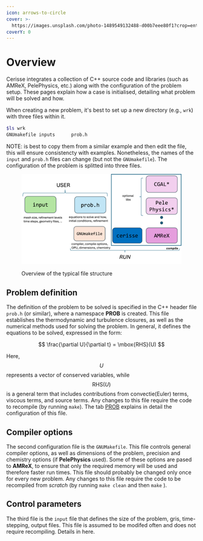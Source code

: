 ```yaml
---
icon: arrows-to-circle
cover: >-
  https://images.unsplash.com/photo-1489549132488-d00b7eee80f1?crop=entropy&cs=srgb&fm=jpg&ixid=M3wxOTcwMjR8MHwxfHNlYXJjaHw5fHxzcGFjZXxlbnwwfHx8fDE3MzA5NzY0OTd8MA&ixlib=rb-4.0.3&q=85
coverY: 0
---
```


# Overview

Cerisse integrates a collection of C++ source code and libraries (such as AMReX, PelePhysics, etc.) along with the configuration of the problem setup. These pages explain how a case is initialised, detailing what problem will be solved and how.

When creating a new problem, it's best to set up a new directory (e.g., `wrk`) with three files within it.

```bash
$ls wrk
GNUmakefile	inputs		prob.h
```

NOTE: is best to copy them from a similar example and then edit the file, this will ensure consistencty with examples. Nonetheless, the names of the `input` and `prob.h` files can change (but not the `GNUmakefile`). The configuration of the problem is splitted into three files.

<figure><img src=".gitbook/assets/setup.png" alt=""><figcaption><p>Overview of the typical file structure</p></figcaption></figure>

## Problem definition

The definition of the problem to be solved is specified in the C++ header file `prob.h` (or similar), where a namespace **PROB** is created. This file establishes the thermodynamic and turbulence closures, as well as the numerical methods used for solving the problem. In general, it defines the equations to be solved, expressed in the form:

$$
\frac{\partial U}{\partial t} = \mbox{RHS}(U)
$$

Here, $$U$$ represents a vector of conserved variables, while $$\mbox{RHS}(U)$$ is a general term that includes contributions from convectie(Euler) terms, viscous terms, and source terms. Any changes to this file require the code to recompile (by running `make`). The tab [PROB](prob.md) explains in detail the configuration of this file.

## Compiler options

The second  configuration file is the `GNUMakefile`. This file controls general compiler options, as well as dimensions of the problem, precision and chemistry options (if **PelePhysics** used). Some of these options are pased to **AMReX**, to ensure that only the required memory will be used and therefore faster run times. This file should probably be changed only once for every new problem. Any changes to this file require the code to be recompiled from *scratch* (by running `make clean` and then `make` ).

## Control parameters

The third file is the `input` file that defines the size of the problem, gris, time-stepping, output files. This file is assumed to be modifed often and does not require recompiling. Details in here.

